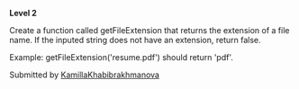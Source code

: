 **Level 2** <br>

Create a function called getFileExtension that returns the extension of a file name. If the inputed string does not have an extension, return false.

Example: getFileExtension('resume.pdf') should return 'pdf'.

Submitted by [KamillaKhabibrakhmanova](https://github.com/KamillaKhabibrakhmanova)
